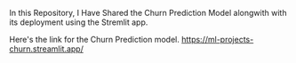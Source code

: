 In this Repository, I Have Shared the Churn Prediction Model alongwith with its deployment using the Stremlit app.

Here's the link for the Churn Prediction model.
https://ml-projects-churn.streamlit.app/

